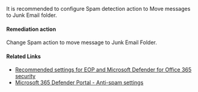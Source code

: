 It is recommended to configure Spam detection action to Move messages to Junk Email folder.

#### Remediation action
Change Spam action to move message to Junk Email Folder.

#### Related Links

* [Recommended settings for EOP and Microsoft Defender for Office 365 security](https://aka.ms/orca-atpp-docs-6) 
* [Microsoft 365 Defender Portal - Anti-spam settings](https://security.microsoft.com/antispam)

